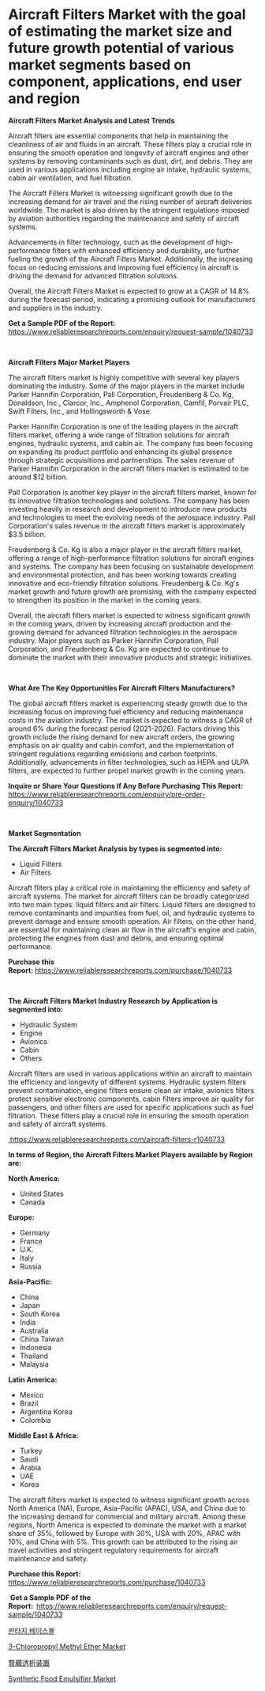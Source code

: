 <p><h1>Aircraft Filters Market with the goal of estimating the market size and future growth potential of various market segments based on component, applications, end user and region</h1></p><p><strong>Aircraft Filters Market Analysis and Latest Trends</strong></p>
<p><p>Aircraft filters are essential components that help in maintaining the cleanliness of air and fluids in an aircraft. These filters play a crucial role in ensuring the smooth operation and longevity of aircraft engines and other systems by removing contaminants such as dust, dirt, and debris. They are used in various applications including engine air intake, hydraulic systems, cabin air ventilation, and fuel filtration.</p><p>The Aircraft Filters Market is witnessing significant growth due to the increasing demand for air travel and the rising number of aircraft deliveries worldwide. The market is also driven by the stringent regulations imposed by aviation authorities regarding the maintenance and safety of aircraft systems.</p><p>Advancements in filter technology, such as the development of high-performance filters with enhanced efficiency and durability, are further fueling the growth of the Aircraft Filters Market. Additionally, the increasing focus on reducing emissions and improving fuel efficiency in aircraft is driving the demand for advanced filtration solutions.</p><p>Overall, the Aircraft Filters Market is expected to grow at a CAGR of 14.8% during the forecast period, indicating a promising outlook for manufacturers and suppliers in the industry.</p></p>
<p><strong>Get a Sample PDF of the Report:&nbsp;</strong> <a href="https://www.reliableresearchreports.com/enquiry/request-sample/1040733">https://www.reliableresearchreports.com/enquiry/request-sample/1040733</a></p>
<p>&nbsp;</p>
<p><strong>Aircraft Filters Major Market Players</strong></p>
<p><p>The aircraft filters market is highly competitive with several key players dominating the industry. Some of the major players in the market include Parker Hannifin Corporation, Pall Corporation, Freudenberg & Co. Kg, Donaldson, Inc., Clarcor, Inc., Amphenol Corporation, Camfil, Porvair PLC, Swift Filters, Inc., and Hollingsworth & Vose.</p><p>Parker Hannifin Corporation is one of the leading players in the aircraft filters market, offering a wide range of filtration solutions for aircraft engines, hydraulic systems, and cabin air. The company has been focusing on expanding its product portfolio and enhancing its global presence through strategic acquisitions and partnerships. The sales revenue of Parker Hannifin Corporation in the aircraft filters market is estimated to be around $12 billion.</p><p>Pall Corporation is another key player in the aircraft filters market, known for its innovative filtration technologies and solutions. The company has been investing heavily in research and development to introduce new products and technologies to meet the evolving needs of the aerospace industry. Pall Corporation's sales revenue in the aircraft filters market is approximately $3.5 billion.</p><p>Freudenberg & Co. Kg is also a major player in the aircraft filters market, offering a range of high-performance filtration solutions for aircraft engines and systems. The company has been focusing on sustainable development and environmental protection, and has been working towards creating innovative and eco-friendly filtration solutions. Freudenberg & Co. Kg's market growth and future growth are promising, with the company expected to strengthen its position in the market in the coming years.</p><p>Overall, the aircraft filters market is expected to witness significant growth in the coming years, driven by increasing aircraft production and the growing demand for advanced filtration technologies in the aerospace industry. Major players such as Parker Hannifin Corporation, Pall Corporation, and Freudenberg & Co. Kg are expected to continue to dominate the market with their innovative products and strategic initiatives.</p></p>
<p>&nbsp;</p>
<p><strong>What Are The Key Opportunities For Aircraft Filters Manufacturers?</strong></p>
<p><p>The global aircraft filters market is experiencing steady growth due to the increasing focus on improving fuel efficiency and reducing maintenance costs in the aviation industry. The market is expected to witness a CAGR of around 6% during the forecast period (2021-2026). Factors driving this growth include the rising demand for new aircraft orders, the growing emphasis on air quality and cabin comfort, and the implementation of stringent regulations regarding emissions and carbon footprints. Additionally, advancements in filter technologies, such as HEPA and ULPA filters, are expected to further propel market growth in the coming years.</p></p>
<p><strong>Inquire or Share Your Questions If Any Before Purchasing This Report:</strong> <a href="https://www.reliableresearchreports.com/enquiry/pre-order-enquiry/1040733">https://www.reliableresearchreports.com/enquiry/pre-order-enquiry/1040733</a></p>
<p>&nbsp;</p>
<p><strong>Market Segmentation</strong></p>
<p><strong>The Aircraft Filters Market Analysis by types is segmented into:</strong></p>
<p><ul><li>Liquid Filters</li><li>Air Filters</li></ul></p>
<p><p>Aircraft filters play a critical role in maintaining the efficiency and safety of aircraft systems. The market for aircraft filters can be broadly categorized into two main types: liquid filters and air filters. Liquid filters are designed to remove contaminants and impurities from fuel, oil, and hydraulic systems to prevent damage and ensure smooth operation. Air filters, on the other hand, are essential for maintaining clean air flow in the aircraft's engine and cabin, protecting the engines from dust and debris, and ensuring optimal performance.</p></p>
<p><strong>Purchase this Report:&nbsp;</strong><a href="https://www.reliableresearchreports.com/purchase/1040733">https://www.reliableresearchreports.com/purchase/1040733</a></p>
<p>&nbsp;</p>
<p><strong>The Aircraft Filters Market Industry Research by Application is segmented into:</strong></p>
<p><ul><li>Hydraulic System</li><li>Engine</li><li>Avionics</li><li>Cabin</li><li>Others</li></ul></p>
<p><p>Aircraft filters are used in various applications within an aircraft to maintain the efficiency and longevity of different systems. Hydraulic system filters prevent contamination, engine filters ensure clean air intake, avionics filters protect sensitive electronic components, cabin filters improve air quality for passengers, and other filters are used for specific applications such as fuel filtration. These filters play a crucial role in ensuring the smooth operation and safety of aircraft systems.</p></p>
<p><a href="https://www.reliableresearchreports.com/aircraft-filters-r1040733">&nbsp;https://www.reliableresearchreports.com/aircraft-filters-r1040733</a></p>
<p><strong>In terms of Region, the Aircraft Filters Market Players available by Region are:</strong></p>
<p>
    <p> <strong> North America: </strong>
        <ul>
            <li>United States</li>
            <li>Canada</li>
        </ul>
        </p> 
    <p> <strong> Europe: </strong>
        <ul>
            <li>Germany</li>
            <li>France</li>
            <li>U.K.</li>
            <li>Italy</li>
            <li>Russia</li>
        </ul>
        </p> 
    <p> <strong> Asia-Pacific: </strong>
        <ul>
            <li>China</li>
            <li>Japan</li>
            <li>South Korea</li>
            <li>India</li>
            <li>Australia</li>
            <li>China Taiwan</li>
            <li>Indonesia</li>
            <li>Thailand</li>
            <li>Malaysia</li>
        </ul>
        </p> 
    <p> <strong> Latin America: </strong>
        <ul>
            <li>Mexico</li>
            <li>Brazil</li>
            <li>Argentina Korea</li>
            <li>Colombia</li>
        </ul>
        </p> 
    <p> <strong> Middle East & Africa: </strong>
        <ul>
            <li>Turkey</li>
            <li>Saudi</li>
            <li>Arabia</li>
            <li>UAE</li>
            <li>Korea</li>
        </ul>
    </p>
    </p>
<p><p>The aircraft filters market is expected to witness significant growth across North America (NA), Europe, Asia-Pacific (APAC), USA, and China due to the increasing demand for commercial and military aircraft. Among these regions, North America is expected to dominate the market with a market share of 35%, followed by Europe with 30%, USA with 20%, APAC with 10%, and China with 5%. This growth can be attributed to the rising air travel activities and stringent regulatory requirements for aircraft maintenance and safety.</p></p>
<p><strong>Purchase this Report: </strong><a href="https://www.reliableresearchreports.com/purchase/1040733">https://www.reliableresearchreports.com/purchase/1040733</a></p>
<p>&nbsp;<strong>Get a Sample PDF of the Report:&nbsp;&nbsp;</strong><a href="https://www.reliableresearchreports.com/enquiry/request-sample/1040733">https://www.reliableresearchreports.com/enquiry/request-sample/1040733</a></p>
<p><strong></strong></p>
<p><p><a href="https://github.com/laholand/Market-Research-Report-List-3/blob/main/956869927692.md">판타지 베이스볼</a></p><p><a href="https://www.linkedin.com/pulse/3-chloropropyl-methyl-ether-market-dynamics-2024-2031-also-bv7bf?trackingId=81FWb3lZEh2FkSpJ0UICaA%3D%3D">3-Chloropropyl Methyl Ether Market</a></p><p><a href="https://github.com/SarahFahey88/Market-Research-Report-List-1/blob/main/852512229847.md">腎臓透析装置</a></p><p><a href="https://www.linkedin.com/pulse/synthetic-food-emulsifier-market-research-report-its-history-jxyzf?trackingId=4roeXTj1jcXqVULmuXICgg%3D%3D">Synthetic Food Emulsifier Market</a></p></p>